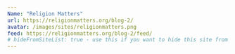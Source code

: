 ```yaml
---
Name: "Religion Matters"
url: https://religionmatters.org/blog-2/
avatar: /images/sites/religionmatters.png
feed: https://religionmatters.org/blog-2/feed/
# hideFromSiteList: true - use this if you want to hide this site from the list of sites on this page: https://eleventy-m10y.lkmt.us/sites/
---
```

